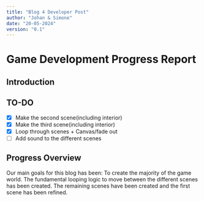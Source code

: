 ```yaml
---
title: "Blog 4 Developer Post"
author: "Johan & Simone"
date: "20-05-2024"
version: "0.1"
---
```


# Game Development Progress Report

## Introduction

## TO-DO
- [X] Make the second scene(including interior)
- [X] Make the third scene(including interior)
- [X] Loop through scenes + Canvas/fade out
- [ ] Add sound to the different scenes 

## Progress Overview
Our main goals for this blog has been:
To create the majority of the game world. 
The fundamental looping logic to move between the different scenes has been created. 
The remaining scenes have been created and the first scene has been refined.
